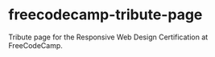# freecodecamp-tribute-page
Tribute page for the Responsive Web Design Certification at FreeCodeCamp.
